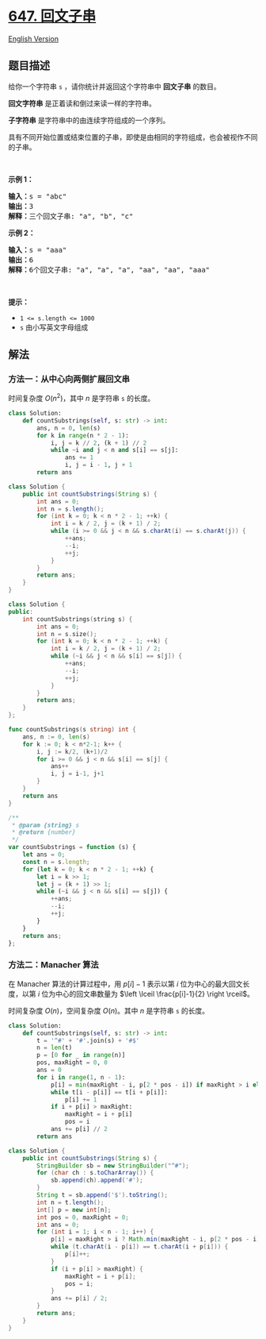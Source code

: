 # [647. 回文子串](https://leetcode.cn/problems/palindromic-substrings)

[English Version](/solution/0600-0699/0647.Palindromic%20Substrings/README_EN.md)

<!-- tags:字符串,动态规划 -->

## 题目描述

<!-- 这里写题目描述 -->

<p>给你一个字符串 <code>s</code> ，请你统计并返回这个字符串中 <strong>回文子串</strong> 的数目。</p>

<p><strong>回文字符串</strong> 是正着读和倒过来读一样的字符串。</p>

<p><strong>子字符串</strong> 是字符串中的由连续字符组成的一个序列。</p>

<p>具有不同开始位置或结束位置的子串，即使是由相同的字符组成，也会被视作不同的子串。</p>

<p>&nbsp;</p>

<p><strong>示例 1：</strong></p>

<pre>
<strong>输入：</strong>s = "abc"
<strong>输出：</strong>3
<strong>解释：</strong>三个回文子串: "a", "b", "c"
</pre>

<p><strong>示例 2：</strong></p>

<pre>
<strong>输入：</strong>s = "aaa"
<strong>输出：</strong>6
<strong>解释：</strong>6个回文子串: "a", "a", "a", "aa", "aa", "aaa"</pre>

<p>&nbsp;</p>

<p><strong>提示：</strong></p>

<ul>
	<li><code>1 &lt;= s.length &lt;= 1000</code></li>
	<li><code>s</code> 由小写英文字母组成</li>
</ul>

## 解法

### 方法一：从中心向两侧扩展回文串

时间复杂度 $O(n^2)$，其中 $n$ 是字符串 `s` 的长度。

<!-- tabs:start -->

```python
class Solution:
    def countSubstrings(self, s: str) -> int:
        ans, n = 0, len(s)
        for k in range(n * 2 - 1):
            i, j = k // 2, (k + 1) // 2
            while ~i and j < n and s[i] == s[j]:
                ans += 1
                i, j = i - 1, j + 1
        return ans
```

```java
class Solution {
    public int countSubstrings(String s) {
        int ans = 0;
        int n = s.length();
        for (int k = 0; k < n * 2 - 1; ++k) {
            int i = k / 2, j = (k + 1) / 2;
            while (i >= 0 && j < n && s.charAt(i) == s.charAt(j)) {
                ++ans;
                --i;
                ++j;
            }
        }
        return ans;
    }
}
```

```cpp
class Solution {
public:
    int countSubstrings(string s) {
        int ans = 0;
        int n = s.size();
        for (int k = 0; k < n * 2 - 1; ++k) {
            int i = k / 2, j = (k + 1) / 2;
            while (~i && j < n && s[i] == s[j]) {
                ++ans;
                --i;
                ++j;
            }
        }
        return ans;
    }
};
```

```go
func countSubstrings(s string) int {
	ans, n := 0, len(s)
	for k := 0; k < n*2-1; k++ {
		i, j := k/2, (k+1)/2
		for i >= 0 && j < n && s[i] == s[j] {
			ans++
			i, j = i-1, j+1
		}
	}
	return ans
}
```

```js
/**
 * @param {string} s
 * @return {number}
 */
var countSubstrings = function (s) {
    let ans = 0;
    const n = s.length;
    for (let k = 0; k < n * 2 - 1; ++k) {
        let i = k >> 1;
        let j = (k + 1) >> 1;
        while (~i && j < n && s[i] == s[j]) {
            ++ans;
            --i;
            ++j;
        }
    }
    return ans;
};
```

<!-- tabs:end -->

### 方法二：Manacher 算法

在 Manacher 算法的计算过程中，用 $p[i]-1$ 表示以第 $i$ 位为中心的最大回文长度，以第 $i$ 位为中心的回文串数量为 $\left \lceil \frac{p[i]-1}{2}  \right \rceil$。

时间复杂度 $O(n)$，空间复杂度 $O(n)$。其中 $n$ 是字符串 `s` 的长度。

<!-- tabs:start -->

```python
class Solution:
    def countSubstrings(self, s: str) -> int:
        t = '^#' + '#'.join(s) + '#$'
        n = len(t)
        p = [0 for _ in range(n)]
        pos, maxRight = 0, 0
        ans = 0
        for i in range(1, n - 1):
            p[i] = min(maxRight - i, p[2 * pos - i]) if maxRight > i else 1
            while t[i - p[i]] == t[i + p[i]]:
                p[i] += 1
            if i + p[i] > maxRight:
                maxRight = i + p[i]
                pos = i
            ans += p[i] // 2
        return ans
```

```java
class Solution {
    public int countSubstrings(String s) {
        StringBuilder sb = new StringBuilder("^#");
        for (char ch : s.toCharArray()) {
            sb.append(ch).append('#');
        }
        String t = sb.append('$').toString();
        int n = t.length();
        int[] p = new int[n];
        int pos = 0, maxRight = 0;
        int ans = 0;
        for (int i = 1; i < n - 1; i++) {
            p[i] = maxRight > i ? Math.min(maxRight - i, p[2 * pos - i]) : 1;
            while (t.charAt(i - p[i]) == t.charAt(i + p[i])) {
                p[i]++;
            }
            if (i + p[i] > maxRight) {
                maxRight = i + p[i];
                pos = i;
            }
            ans += p[i] / 2;
        }
        return ans;
    }
}
```

<!-- tabs:end -->

<!-- end -->
